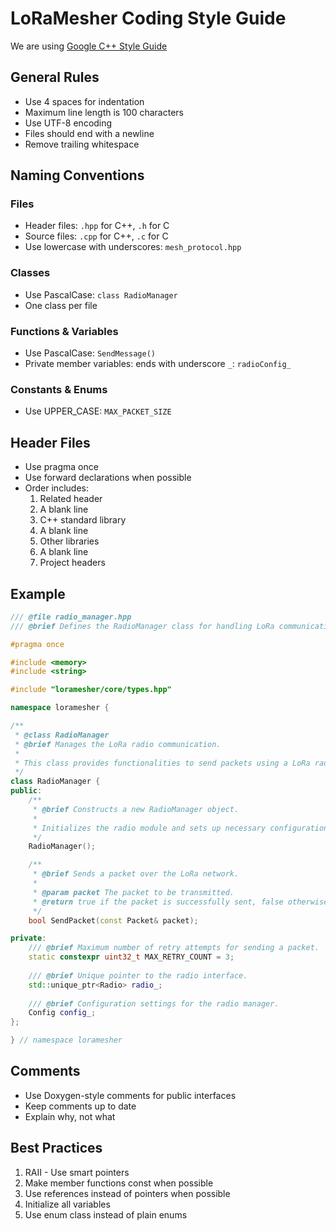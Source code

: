 # LoRaMesher Coding Style Guide

We are using [Google C++ Style Guide](https://google.github.io/styleguide/cppguide.html)

## General Rules
- Use 4 spaces for indentation
- Maximum line length is 100 characters
- Use UTF-8 encoding
- Files should end with a newline
- Remove trailing whitespace

## Naming Conventions
### Files
- Header files: `.hpp` for C++, `.h` for C
- Source files: `.cpp` for C++, `.c` for C
- Use lowercase with underscores: `mesh_protocol.hpp`

### Classes
- Use PascalCase: `class RadioManager`
- One class per file

### Functions & Variables
- Use PascalCase: `SendMessage()`
- Private member variables: ends with underscore `_`: `radioConfig_`

### Constants & Enums
- Use UPPER_CASE: `MAX_PACKET_SIZE`

## Header Files
- Use pragma once
- Use forward declarations when possible
- Order includes:
  1. Related header
  2. A blank line
  3. C++ standard library
  4. A blank line
  3. Other libraries
  4. A blank line
  5. Project headers

## Example
```cpp
/// @file radio_manager.hpp
/// @brief Defines the RadioManager class for handling LoRa communication.

#pragma once

#include <memory>
#include <string>

#include "loramesher/core/types.hpp"

namespace loramesher {

/**
 * @class RadioManager
 * @brief Manages the LoRa radio communication.
 *
 * This class provides functionalities to send packets using a LoRa radio module.
 */
class RadioManager {
public:
    /**
     * @brief Constructs a new RadioManager object.
     *
     * Initializes the radio module and sets up necessary configurations.
     */
    RadioManager();

    /**
     * @brief Sends a packet over the LoRa network.
     *
     * @param packet The packet to be transmitted.
     * @return true if the packet is successfully sent, false otherwise.
     */
    bool SendPacket(const Packet& packet);

private:
    /// @brief Maximum number of retry attempts for sending a packet.
    static constexpr uint32_t MAX_RETRY_COUNT = 3;
    
    /// @brief Unique pointer to the radio interface.
    std::unique_ptr<Radio> radio_;
    
    /// @brief Configuration settings for the radio manager.
    Config config_;
};

} // namespace loramesher

```

## Comments

- Use Doxygen-style comments for public interfaces
- Keep comments up to date
- Explain why, not what

## Best Practices

1. RAII - Use smart pointers
2. Make member functions const when possible
3. Use references instead of pointers when possible
4. Initialize all variables
5. Use enum class instead of plain enums